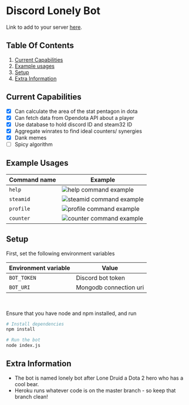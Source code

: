 # Discord Lonely Bot

Link to add to your server [here](https://discord.com/oauth2/authorize?client_id=647044127313362980&scope=bot&permissions=0).

## Table Of Contents
1. [Current Capabilities](#Current_Capabilties)
2. [Example usages](#Example_Usages)
3. [Setup](#Setup)
4. [Extra Information](#Extra_Information)


## Current Capabilities <a name="Current_Capabilties"></a>
- [x] Can calculate the area of the stat pentagon in dota
- [x] Can fetch data from Opendota API about a player
- [x] Use database to hold discord ID and steam32 ID
- [x] Aggregate winrates to find ideal counters/ synergies
- [x] Dank memes
- [ ] Spicy algorithm

## Example Usages <a name="Example_Usages"></a>
| Command name | Example |
|---|---|
|`help`|![help command example](https://i.imgur.com/pdmNJWq.png)|
|`steamid`|![steamid command example](https://i.imgur.com/DtaQ7dF.png)|
|`profile`|![profile command example](https://i.imgur.com/7Pjjnrk.png)|
|`counter`|![counter command example](https://i.imgur.com/wAvEkgj.png)|


## Setup <a name="Setup"></a>
First, set the following environment variables 

|Environment variable|Value|
|---|---|
| `BOT_TOKEN`| Discord bot token |
| `BOT_URI` | Mongodb connection uri | 
</br>

Ensure that you have node and npm installed, and run
```bash
# Install dependencies
npm install

# Run the bot
node index.js
```

## Extra Information <a name="Extra_Information"></a>
- The bot is named lonely bot after Lone Druid a Dota 2 hero who has a cool bear.
- Heroku runs whatever code is on the master branch - so keep that branch clean!
